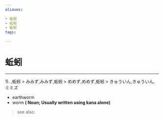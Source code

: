 ```yaml
---
aliases:
    
- 蚯蚓
- 蚯蚓
- 蚯蚓
tags:
    
---
```


# 蚯蚓
---
1).
,蚯蚓 > みみず,みみず,蚯蚓 > めめず,めめず,蚯蚓 > きゅういん,きゅういん,ミミズ

- earthworm
- worm
**( Noun; Usually written using kana alone)**
> see also: 
            